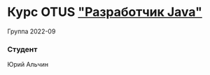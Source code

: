 # Курс OTUS ["Разработчик Java"](https://otus.ru/lessons/java-professional/?utm_source=github&utm_medium=free&utm_campaign=otus)
Группа 2022-09

### Студент
Юрий Альчин